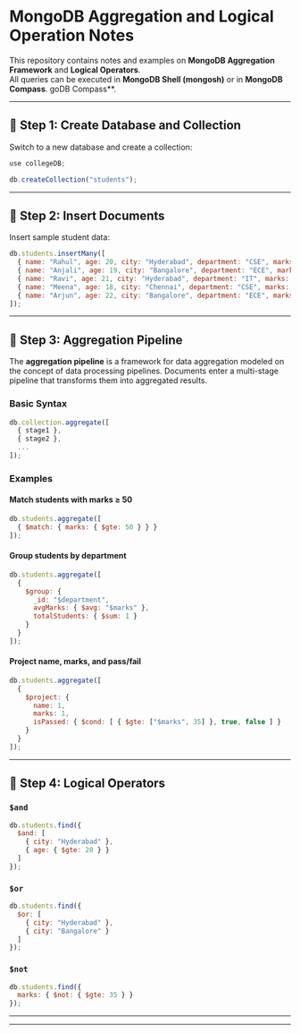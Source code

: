 # MongoDB Aggregation and Logical Operation Notes

This repository contains notes and examples on **MongoDB Aggregation Framework** and **Logical Operators**.  
All queries can be executed in **MongoDB Shell (mongosh)** or in **MongoDB Compass**.
goDB Compass**.

---

## 📌 Step 1: Create Database and Collection
Switch to a new database and create a collection:
```js
use collegeDB;

db.createCollection("students");
````

---

## 📌 Step 2: Insert Documents

Insert sample student data:

```js
db.students.insertMany([
  { name: "Rahul", age: 20, city: "Hyderabad", department: "CSE", marks: 85 },
  { name: "Anjali", age: 19, city: "Bangalore", department: "ECE", marks: 72 },
  { name: "Ravi", age: 21, city: "Hyderabad", department: "IT", marks: 60 },
  { name: "Meena", age: 18, city: "Chennai", department: "CSE", marks: 45 },
  { name: "Arjun", age: 22, city: "Bangalore", department: "ECE", marks: 30 }
]);
```

---

## 📌 Step 3: Aggregation Pipeline

The **aggregation pipeline** is a framework for data aggregation modeled on the concept of data processing pipelines.
Documents enter a multi-stage pipeline that transforms them into aggregated results.

### Basic Syntax

```js
db.collection.aggregate([
  { stage1 },
  { stage2 },
  ...
]);
```

### Examples

#### Match students with marks ≥ 50

```js
db.students.aggregate([
  { $match: { marks: { $gte: 50 } } }
]);
```

#### Group students by department

```js
db.students.aggregate([
  {
    $group: {
      _id: "$department",
      avgMarks: { $avg: "$marks" },
      totalStudents: { $sum: 1 }
    }
  }
]);
```

#### Project name, marks, and pass/fail

```js
db.students.aggregate([
  {
    $project: {
      name: 1,
      marks: 1,
      isPassed: { $cond: [ { $gte: ["$marks", 35] }, true, false ] }
    }
  }
]);
```

---

## 📌 Step 4: Logical Operators

### `$and`

```js
db.students.find({
  $and: [
    { city: "Hyderabad" },
    { age: { $gte: 20 } }
  ]
});
```

### `$or`

```js
db.students.find({
  $or: [
    { city: "Hyderabad" },
    { city: "Bangalore" }
  ]
});
```

### `$not`

```js
db.students.find({
  marks: { $not: { $gte: 35 } }
});
```

---




---


